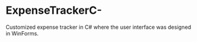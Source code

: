 # ExpenseTrackerC-
Customized expense tracker in C# where the user interface was designed in WinForms.
